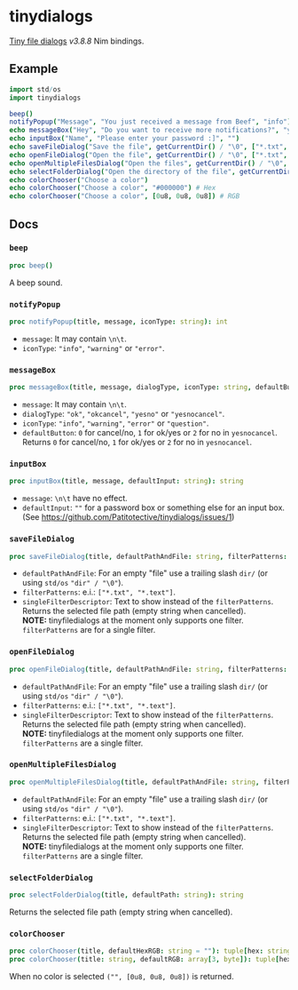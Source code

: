 # tinydialogs
[Tiny file dialogs](https://sourceforge.net/projects/tinyfiledialogs) _v3.8.8_ Nim bindings.

## Example
```nim
import std/os
import tinydialogs

beep()
notifyPopup("Message", "You just received a message from Beef", "info")
echo messageBox("Hey", "Do you want to receive more notifications?", "yesno", "question", 1)
echo inputBox("Name", "Please enter your password :]", "")
echo saveFileDialog("Save the file", getCurrentDir() / "\0", ["*.txt", "*.text"], "Text file") # "\0" for an emtpy file
echo openFileDialog("Open the file", getCurrentDir() / "\0", ["*.txt", "*.text"], "Text file")
echo openMultipleFilesDialog("Open the files", getCurrentDir() / "\0", ["*.txt", "*.text"], "Text files")
echo selectFolderDialog("Open the directory of the file", getCurrentDir())
echo colorChooser("Choose a color")
echo colorChooser("Choose a color", "#000000") # Hex
echo colorChooser("Choose a color", [0u8, 0u8, 0u8]) # RGB
```

## Docs
### `beep`
```nim
proc beep()
```
A beep sound.

### `notifyPopup`
```nim
proc notifyPopup(title, message, iconType: string): int
```
- `message`: It may contain `\n\t`.
- `iconType`: `"info"`, `"warning"` or `"error"`.

### `messageBox`
```nim
proc messageBox(title, message, dialogType, iconType: string, defaultButton: range[0..2]): int 
```
- `message`: It may contain `\n\t`.
- `dialogType`: `"ok"`, `"okcancel"`, `"yesno"` or `"yesnocancel"`.
- `iconType`: `"info"`, `"warning"`, `"error"` or `"question"`.
- `defaultButton`: `0` for cancel/no, `1` for ok/yes or `2` for no in `yesnocancel`.
Returns `0` for cancel/no, `1` for ok/yes or `2` for no in `yesnocancel`.

### `inputBox`
```nim
proc inputBox(title, message, defaultInput: string): string
```
- `message`: `\n\t` have no effect.
- `defaultInput`: `""` for a password box or something else for an input box. (See https://github.com/Patitotective/tinydialogs/issues/1)

### `saveFileDialog`
```nim
proc saveFileDialog(title, defaultPathAndFile: string, filterPatterns: openArray[string], singleFilterDescription: string = ""): string
```
- `defaultPathAndFile`: For an empty "file" use a trailing slash `dir/` (or using `std/os` `"dir" / "\0"`).
- `filterPatterns`: e.i.: `["*.txt", "*.text"]`.
- `singleFilterDescriptor`: Text to show instead of the `filterPatterns`.
Returns the selected file path (empty string when cancelled).  
**NOTE:** tinyfiledialogs at the moment only supports one filter. `filterPatterns` are for a single filter.

### `openFileDialog`
```nim
proc openFileDialog(title, defaultPathAndFile: string, filterPatterns: openArray[string], singleFilterDescription: string = ""): string
```
- `defaultPathAndFile`: For an empty "file" use a trailing slash `dir/` (or using `std/os` `"dir" / "\0"`).
- `filterPatterns`: e.i.: `["*.txt", "*.text"]`.
- `singleFilterDescriptor`: Text to show instead of the `filterPatterns`.
Returns the selected file path (empty string when cancelled).  
**NOTE:** tinyfiledialogs at the moment only supports one filter. `filterPatterns` are a single filter.

### `openMultipleFilesDialog`
```nim
proc openMultipleFilesDialog(title, defaultPathAndFile: string, filterPatterns: openArray[string], singleFilterDescription: string = ""): seq[string]
```
- `defaultPathAndFile`: For an empty "file" use a trailing slash `dir/` (or using `std/os` `"dir" / "\0"`).
- `filterPatterns`: e.i.: `["*.txt", "*.text"]`.
- `singleFilterDescriptor`: Text to show instead of the `filterPatterns`.
Returns the selected file path (empty string when cancelled).  
**NOTE:** tinyfiledialogs at the moment only supports one filter. `filterPatterns` are a single filter.

### `selectFolderDialog`
```nim
proc selectFolderDialog(title, defaultPath: string): string
```
Returns the selected file path (empty string when cancelled).  

### `colorChooser`
```nim
proc colorChooser(title, defaultHexRGB: string = ""): tuple[hex: string, rgb: array[3, byte]]
proc colorChooser(title: string, defaultRGB: array[3, byte]): tuple[hex: string, rgb: array[3, byte]]
```
When no color is selected `("", [0u8, 0u8, 0u8])` is returned.
